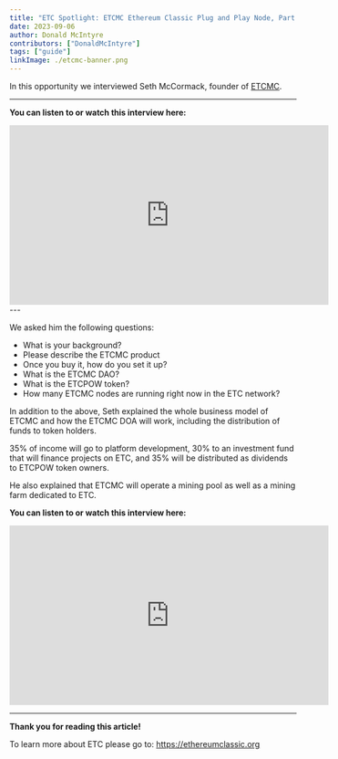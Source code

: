 ```yaml
---
title: "ETC Spotlight: ETCMC Ethereum Classic Plug and Play Node, Part II"
date: 2023-09-06
author: Donald McIntyre
contributors: ["DonaldMcIntyre"]
tags: ["guide"]
linkImage: ./etcmc-banner.png
---
```


In this opportunity we interviewed Seth McCormack, founder of [ETCMC](https://etcmc.org). 

---
**You can listen to or watch this interview here:**

<iframe width="560" height="315" src="https://www.youtube.com/embed/OOHzxCZ0iZw?si=EEIWaqR4apf5O19x" title="YouTube video player" frameborder="0" allow="accelerometer; autoplay; clipboard-write; encrypted-media; gyroscope; picture-in-picture; web-share" allowfullscreen></iframe>
---

We asked him the following questions: 

- What is your background? 
- Please describe the ETCMC product 
- Once you buy it, how do you set it up? 
- What is the ETCMC DAO? 
- What is the ETCPOW token? 
- How many ETCMC nodes are running right now in the ETC network? 

In addition to the above, Seth explained the whole business model of ETCMC and how the ETCMC DOA will work, including the distribution of funds to token holders. 

35% of income will go to platform development, 30% to an investment fund that will finance projects on ETC, and 35% will be distributed as dividends to ETCPOW token owners. 

He also explained that ETCMC will operate a mining pool as well as a mining farm dedicated to ETC.

**You can listen to or watch this interview here:**

<iframe width="560" height="315" src="https://www.youtube.com/embed/OOHzxCZ0iZw?si=EEIWaqR4apf5O19x" title="YouTube video player" frameborder="0" allow="accelerometer; autoplay; clipboard-write; encrypted-media; gyroscope; picture-in-picture; web-share" allowfullscreen></iframe>

---

**Thank you for reading this article!**

To learn more about ETC please go to: https://ethereumclassic.org
